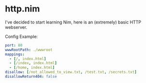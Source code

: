 # http.nim
I've decided to start learning Nim, here is an (extremely) basic HTTP webserver.

Config Example:
```yaml
port: 80
wwwRootPath: ./wwwroot
mappings:
  - [/, index.html]
  - [/index, index.html]
  - [/home, index.html]
disallow: [/not_allowed_to_view.txt, /test.txt, /secrets.txt]
disallowReturn404: false
```